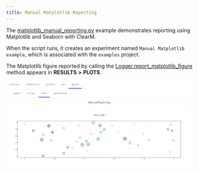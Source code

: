 ```yaml
---
title: Manual Matplotlib Reporting
---
```


The [matplotlib_manual_reporting.py](https://github.com/allegroai/clearml/blob/master/examples/reporting/matplotlib_manual_reporting.py) 
example demonstrates reporting using Matplotlib and Seaborn with ClearM.

When the script runs, it creates an experiment named `Manual Matplotlib example`, which is associated with the 
`examples` project.

The Matplotlib figure reported by calling the [Logger.report_matplotlib_figure](../../references/sdk/logger.md#report_matplotlib_figure)
method appears in **RESULTS** **>** **PLOTS**.

![image](../../img/manual_matplotlib_reporting_01.png)